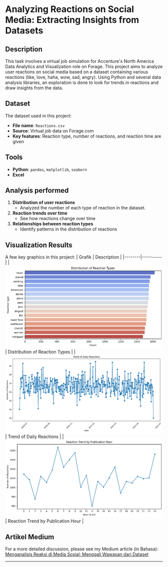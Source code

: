 # Analyzing Reactions on Social Media: Extracting Insights from Datasets

## Description
This task involves a virtual job simulation for Accenture's North America Data Analytics and Visualization role on Forage.
This project aims to analyze user reactions on social media based on a dataset containing various reactions (like, love, haha, wow, sad, angry). 
Using Python and several data analysis libraries, an exploration is done to look for trends in reactions and draw insights from the data.

## Dataset
The dataset used in this project:
- **File name**: `Reactions.csv`
- **Source**: Virtual job data on Forage.com
- **Key features**: Reaction type, number of reactions, and reaction time are given

## Tools
- **Python**: `pandas`, `matplotlib`, `seaborn`
- **Excel**

## Analysis performed
1. **Distribution of user reactions**  
   - Analyzed the number of each type of reaction in the dataset.  
2. **Reaction trends over time**  
   - See how reactions change over time  
3. **Relationships between reaction types**  
   - Identify patterns in the distribution of reactions  

## Visualization Results
A few key graphics in this project:
| Grafik | Description |
|--------|----------|
| ![chart1](https://github.com/dyonsetio21/data_analytics_portfolio/blob/main/python_projects/reaction_analysis/images/chart1.png) | Distribution of Reaction Types |
| ![chart2](https://github.com/dyonsetio21/data_analytics_portfolio/blob/main/python_projects/reaction_analysis/images/chart2.png) | Trend of Daily Reactions |
| ![chart3](https://github.com/dyonsetio21/data_analytics_portfolio/blob/main/python_projects/reaction_analysis/images/chart3.png) | Reaction Trend by Publication Hour |

## Artikel Medium
For a more detailed discussion, please see my Medium article (in Bahasa):  
[Menganalisis Reaksi di Media Sosial: Menggali Wawasan dari Dataset](https://medium.com/@dyonsetio/menganalisis-reaksi-di-media-sosial-menggali-wawasan-dari-dataset-1b1349109f4a)

---


